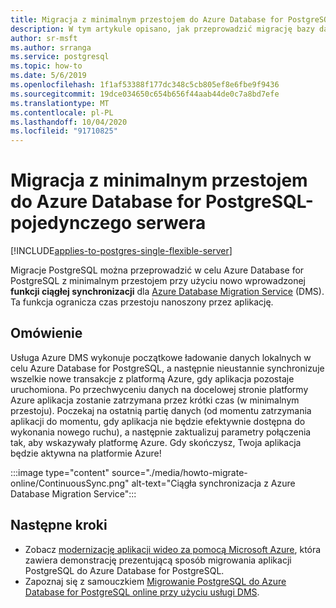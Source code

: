 ```yaml
---
title: Migracja z minimalnym przestojem do Azure Database for PostgreSQL-pojedynczego serwera
description: W tym artykule opisano, jak przeprowadzić migrację bazy danych PostgreSQL o minimalnym przestoju do Azure Database for PostgreSQL-pojedynczego serwera przy użyciu Azure Database Migration Service.
author: sr-msft
ms.author: srranga
ms.service: postgresql
ms.topic: how-to
ms.date: 5/6/2019
ms.openlocfilehash: 1f1af53388f177dc348c5cb805ef8e6fbe9f9436
ms.sourcegitcommit: 19dce034650c654b656f44aab44de0c7a8bd7efe
ms.translationtype: MT
ms.contentlocale: pl-PL
ms.lasthandoff: 10/04/2020
ms.locfileid: "91710825"
---
```

# <a name="minimal-downtime-migration-to-azure-database-for-postgresql---single-server"></a>Migracja z minimalnym przestojem do Azure Database for PostgreSQL-pojedynczego serwera
[!INCLUDE[applies-to-postgres-single-flexible-server](includes/applies-to-postgres-single-flexible-server-hyperscale.md)]

Migracje PostgreSQL można przeprowadzić w celu Azure Database for PostgreSQL z minimalnym przestojem przy użyciu nowo wprowadzonej **funkcji ciągłej synchronizacji** dla [Azure Database Migration Service](https://aka.ms/get-dms) (DMS). Ta funkcja ogranicza czas przestoju nanoszony przez aplikację.

## <a name="overview"></a>Omówienie
Usługa Azure DMS wykonuje początkowe ładowanie danych lokalnych w celu Azure Database for PostgreSQL, a następnie nieustannie synchronizuje wszelkie nowe transakcje z platformą Azure, gdy aplikacja pozostaje uruchomiona. Po przechwyceniu danych na docelowej stronie platformy Azure aplikacja zostanie zatrzymana przez krótki czas (w minimalnym przestoju). Poczekaj na ostatnią partię danych (od momentu zatrzymania aplikacji do momentu, gdy aplikacja nie będzie efektywnie dostępna do wykonania nowego ruchu), a następnie zaktualizuj parametry połączenia tak, aby wskazywały platformę Azure. Gdy skończysz, Twoja aplikacja będzie aktywna na platformie Azure!

:::image type="content" source="./media/howto-migrate-online/ContinuousSync.png" alt-text="Ciągła synchronizacja z Azure Database Migration Service":::

## <a name="next-steps"></a>Następne kroki
- Zobacz [modernizację aplikacji wideo za pomocą Microsoft Azure](https://medius.studios.ms/Embed/Video/BRK2102?sid=BRK2102), która zawiera demonstrację prezentującą sposób migrowania aplikacji PostgreSQL do Azure Database for PostgreSQL.
- Zapoznaj się z samouczkiem [Migrowanie PostgreSQL do Azure Database for PostgreSQL online przy użyciu usługi DMS](https://docs.microsoft.com/azure/dms/tutorial-postgresql-azure-postgresql-online).
